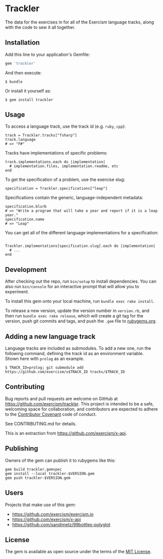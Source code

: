 # Trackler

The data for the exercises in for all of the Exercism language tracks, along with the code to sew it all together.

## Installation

Add this line to your application's Gemfile:

```ruby
gem 'trackler'
```

And then execute:

    $ bundle

Or install it yourself as:

    $ gem install trackler

## Usage

To access a language track, use the track id (e.g. `ruby`, `cpp`):

```
track = Trackler.tracks["fsharp"]
track.language
# => "F#"
```

Tracks have implementations of specific problems:

```
track.implementations.each do |implementation|
  # implementation.files, implementation.readme, etc
end
```

To get the specification of a problem, use the exercise slug:

```
specification = Trackler.specifications["leap"]
```

Specifications contain the generic, language-independent metadata:

```
specification.blurb
# => "Write a program that will take a year and report if it is a leap year."
specification.name
# => "Leap"
```

You can get all of the different language implementations for a specification:

```

Trackler.implementations[specification.slug].each do |implementation|
  # ...
end
```

## Development

After checking out the repo, run `bin/setup` to install dependencies. You can also run `bin/console` for an interactive prompt that will allow you to experiment.

To install this gem onto your local machine, run `bundle exec rake install`.

To release a new version, update the version number in `version.rb`, and then run `bundle exec rake release`, which will create a git tag for the version, push git commits and tags, and push the `.gem` file to [rubygems.org](https://rubygems.org).

## Adding a new language track

Language tracks are included as submodules. To add a new one, run the following command, defining the track id as an environment variable. Shown here with `prolog` as an example.

```
$ TRACK_ID=prolog; git submodule add https://github.com/exercism/x$TRACK_ID tracks/$TRACK_ID
```

## Contributing

Bug reports and pull requests are welcome on GitHub at https://github.com/exercism/trackler. This project is intended to be a safe, welcoming space for collaboration, and contributors are expected to adhere to the [Contributor Covenant](http://contributor-covenant.org) code of conduct.

See CONTRIBUTING.md for details.

This is an extraction from https://github.com/exercism/x-api.

## Publishing

Owners of the gem can publish it to rubygems like this:

```
gem build trackler.gemspec
gem install --local trackler-$VERSION.gem
gem push trackler-$VERSION.gem
```
## Users

Projects that make use of this gem:

* https://github.com/exercism/exercism.io
* https://github.com/exercism/x-api
* https://github.com/sandimetz/99bottles-polyglot

## License

The gem is available as open source under the terms of the [MIT License](http://opensource.org/licenses/MIT).
